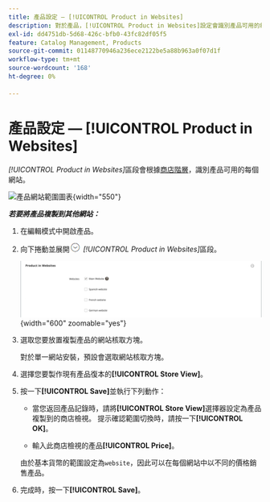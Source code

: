 ```yaml
---
title: 產品設定 — [!UICONTROL Product in Websites]
description: 對於產品，[!UICONTROL Product in Websites]設定會識別產品可用的每個網站。
exl-id: dd4751db-5d68-426c-bfb0-43fc82df05f5
feature: Catalog Management, Products
source-git-commit: 01148770946a236ece2122be5a88b963a0f07d1f
workflow-type: tm+mt
source-wordcount: '168'
ht-degree: 0%

---
```


# 產品設定 — [!UICONTROL Product in Websites]

_[!UICONTROL Product in Websites]_&#x200B;區段會根據[商店階層](../stores-purchase/stores.md)，識別產品可用的每個網站。

![產品網站範圍圖表](./assets/scope-product-website.svg){width="550"}

**_若要將產品複製到其他網站：_**

1. 在編輯模式中開啟產品。

1. 向下捲動並展開![擴充選擇器](../assets/icon-display-expand.png) _[!UICONTROL Product in Websites]_&#x200B;區段。

   ![網站中的產品](./assets/catalog-product-in-websites-multisite-main-french.png){width="600" zoomable="yes"}

1. 選取您要放置複製產品的網站核取方塊。

   對於單一網站安裝，預設會選取網站核取方塊。

1. 選擇您要製作現有產品復本的&#x200B;**[!UICONTROL Store View]**。

1. 按一下&#x200B;**[!UICONTROL Save]**&#x200B;並執行下列動作：

   - 當您返回產品記錄時，請將&#x200B;**[!UICONTROL Store View]**&#x200B;選擇器設定為產品複製到的商店檢視。 提示確認範圍切換時，請按一下&#x200B;**[!UICONTROL OK]**。

   - 輸入此商店檢視的產品&#x200B;**[!UICONTROL Price]**。

   由於基本貨幣的範圍設定為`website`，因此可以在每個網站中以不同的價格銷售產品。

1. 完成時，按一下&#x200B;**[!UICONTROL Save]**。
